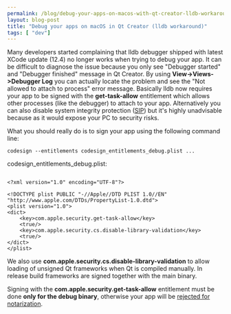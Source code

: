 ```yaml
---
permalink: /blog/debug-your-apps-on-macos-with-qt-creator-lldb-workaround
layout: blog-post
title: "Debug your apps on macOS in Qt Creator (lldb workaround)"
tags: [ "dev"]
---
```


Many developers started complaining that lldb debugger shipped with latest XCode update (12.4) no longer works when trying to debug your app. It can be difficult to diagnose the issue because you only see "Debugger started" and "Debugger finished" message in Qt Creator. By using **View->Views->Debugger Log** you can actually locate the problem and see the "Not allowed to attach to process" error message. Basically lldb now requires your app to be signed with the **get-task-allow** entitlement which allows other processes (like the debugger) to attach to your app. Alternatively you can also disable system integrity protection ([SIP](https://developer.apple.com/documentation/security/disabling_and_enabling_system_integrity_protection)) but it's highly unadvisable because as it would expose your PC to security risks.

<!--more-->

What you should really do is to sign your app using the following command line:

`codesign --entitlements codesign_entitlements_debug.plist ...`

codesign_entitlements_debug.plist:

```

<?xml version="1.0" encoding="UTF-8"?>

<!DOCTYPE plist PUBLIC "-//Apple//DTD PLIST 1.0//EN" "http://www.apple.com/DTDs/PropertyList-1.0.dtd">
<plist version="1.0">
<dict>
    <key>com.apple.security.get-task-allow</key>
    <true/>
    <key>com.apple.security.cs.disable-library-validation</key>
    <true/>
</dict>
</plist>

```

We also use **com.apple.security.cs.disable-library-validation** to allow loading of unsigned Qt frameworks when Qt is compiled manually. In release build frameworks are signed together with the main binary.

Signing with the **com.apple.security.get-task-allow** entitlement must be done **only for the debug binary**, otherwise your app will be [rejected for notarization](https://developer.apple.com/documentation/security/notarizing_macos_software_before_distribution/resolving_common_notarization_issues?language=objc).